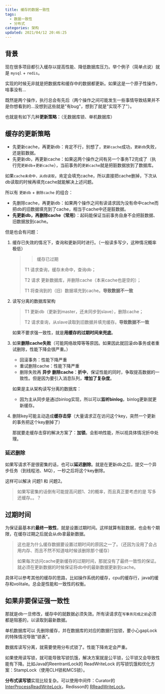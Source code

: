 ```yaml
---
title: 缓存的数据一致性
tags:
  - 数据一致性
  - 分布式
categories: 架构
updated: 2021/04/12 20:46:25
---
```




## 背景

现在很多项目都引入缓存以提高性能、降低数据库压力。举个例子（简单点说）就是 `mysql` + `redis`。

实现的时候无非就是把数据库和缓存中的数据都更新。如果这是一个原子性操作，啥事没有...

既然是两个操作，执行总会有先后（两个操作之间可能发生一些事情导致结果并不是你想看到的...没想到这些就是"有bug"，想到了就是"实现不了"）。

也就是有如下几种**更新策略**：（无数据库锁、单机数据库）



## 缓存的更新策略

- 先更新cache，再更新db：肯定不行，别想了，`更新cache`成功，`更新db`失败，还是脏数据。
- 先更新db，再更新cache：如果这两个操作之间有另一个事务T2完成了（执行完`更新db`+`更新cache`），当前事务的`更新cache`就是把脏数据放到了数据库。

如果`cache未命中，从db读取`，肯定会填充cache，所以直接把cache删掉，下次从db读取的时候再填充cache就能解决上述问题。

所以有 `更新db` + `删除cache` 的组合：

- 先删除cache，再更新db：如果两个操作之间有读请求因为没有命中cache而把db的旧数据填充到了cache，相当于cache中还是脏数据。
- **先更新db，再删除cache（常用）**：起码能保证当前事务自身不会把脏数据、旧数据放到cache。

但是也会有问题：

1. 缓存已失效的情况下，查询和更新同时进行。（一般读多写少，这种情况概率极低）

   > > 缓存已过期
   >
   > T1 请求查询，缓存未命中，查询db；
   >
   > T2 请求 更新数据库，并删除cache（本来cache也是空的）；
   >
   > T1 将查询到的（旧）数据填充到cache。**导致数据不一致**

2. 读写分离的数据库架构

   > T1 更新db（更新到master，还未同步到slave），删除cache；
   >
   > T2 请求查询，从slave读取到旧数据并填充缓存。**导致数据不一致**

   如果不要求强一致性，就是**用缓存的过期时间来兜底**。

3. 如果**删除cache失败**（可能网络故障等等原因。如果因此就回滚db事务或者重试删除，性能下降会很严重。）

   - 回滚事务：性能下降严重
   - 重试删除cache：性能下降严重
   - 删除失败再 **异步 删除cache**：**折中**，保证性能的同时，争取提高数据的一致性。但是因为要引入消息队列，**增加了复杂度**。

   如果是主从架构读写分离的数据库：

   - 因为主从同步是通过binlog实现，所以可以**监听binlog**，binlog更新就更新缓存。

4. 删除key可能主动造成**缓存击穿**（大量请求正在访问这个key，突然一个更新的事务把这个key删掉了）

   那就要走缓存击穿的解决方案了：**加锁**。会影响性能，所以视具体情况折中处理。



### 延迟删除

如果写请求不是很密集的话，也可以**延迟删除**。就是在更新db之后，提交一个异步任务（到线程池、MQ），一秒之后将这个key删除。

这样可以解决 问题1 和 问题2。 

> 如果写密集的话倒有可能提高问题1、2的概率，而且真正要考虑的是 写多还缓存。。？



## 过期时间

为保证最基本的**最终一致性**，就是设置过期时间。这样就算有脏数据，也会有个期限，在缓存过期之后就会从db拿最新数据。

> 这也是为什么缓存数据要设置过期时间的原因之一了。（还因为没用了会占用内存、而且不然不知道啥时候该删除那个缓存）
>
> 如果每次访问cache更新缓存的过期时间，那就没有了最终一致性的保证。就必须在更新数据的时候保证将db中的最新数据更新到cache。



具体可以参考其他的缓存的思路，比如操作系统的缓存，cpu的缓存行，java的缓存和volitale。总会是性能和一致性的权衡。



## 如果非要保证强一致性

那就是db一旦修改，缓存中的就数据必须失效。所有读请求在`写事务完成之前`必须都是阻塞的，以读取到最新数据。

单机数据库可以 先删除缓存，并在数据库的对应的数据行加锁，要小心gapLock的特殊情况导致"锁表"。

数据库读写分离，就需要使用分布式锁了。性能下降肯定会严重。



如果使用读写锁，就可能导致写锁饥饿，解决方案就是公平锁，公平锁又会导致性能有下降。比如Java的ReentrantLock的 ReadWriteLock 的写锁饥饿和优化方案：StampLock（使用CLH锁和MCS锁）。



**分布式读写锁**实现比较复杂。可以使用中间件：Curator的 [InterProcessReadWriteLock](https://curator.apache.org/apidocs/org/apache/curator/framework/recipes/locks/InterProcessReadWriteLock.html)，Redisson的 [RReadWriteLock](https://static.javadoc.io/org.redisson/redisson/3.3.2/org/redisson/api/RReadWriteLock.html)。